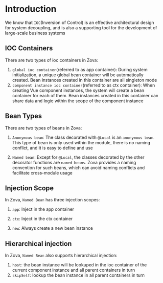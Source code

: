 # Introduction

We know that `IOC`(Inversion of Control) is an effective architectural design for system decoupling, and is also a supporting tool for the development of large-scale business systems

## IOC Containers

There are two types of ioc containers in Zova:

1. `global ioc container`(referred to as app container): During system initialization, a unique global bean container will be automatically created. Bean instances created in this container are all singleton mode
2. `component instance ioc container`(referred to as ctx container): When creating Vue component instances, the system will create a bean container for each of them. Bean instances created in this container can share data and logic within the scope of the component instance

## Bean Types

There are two types of beans in Zova:

1. `Anonymous bean`: The class decorated with `@Local` is an `anonymous bean`. This type of bean is only used within the module, there is no naming conflict, and it is easy to define and use

2. `Named bean`: Except for `@Local`, the classes decorated by the other decorator functions are `named beans`. Zova provides a naming convention for such beans, which can avoid naming conflicts and facilitate cross-module usage

## Injection Scope

In Zova, `Named Bean` has three injection scopes:

1. `app`: Inject in the app container

2. `ctx`: Inject in the ctx container

3. `new`: Always create a new bean instance

## Hierarchical injection

In Zova, `Named Bean` also supports hierarchical injection:

1. `host`: the bean instance will be lookuped in the ioc container of the current component instance and all parent containers in turn
2. `skipSelf`: lookup the bean instance in all parent containers in turn

